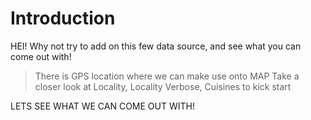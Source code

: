 # Introduction

HEI! Why not try to add on this few data source, and see what you can come out with!


> There is GPS location where we can make use onto MAP
> Take a closer look at Locality, Locality Verbose, Cuisines to kick start 

LETS SEE WHAT WE CAN COME OUT WITH!
